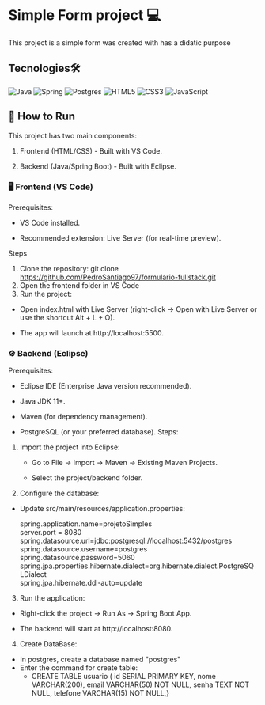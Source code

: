 # Simple Form project 💻

This project is a simple form was created with has a didatic purpose  

## Tecnologies🛠️  
  
![Java](https://img.shields.io/badge/java-%23ED8B00.svg?style=for-the-badge&logo=openjdk&logoColor=white)
![Spring](https://img.shields.io/badge/spring-%236DB33F.svg?style=for-the-badge&logo=spring&logoColor=white)
![Postgres](https://img.shields.io/badge/postgres-%23316192.svg?style=for-the-badge&logo=postgresql&logoColor=white)
![HTML5](https://img.shields.io/badge/html5-%23E34F26.svg?style=for-the-badge&logo=html5&logoColor=white)
![CSS3](https://img.shields.io/badge/css3-%231572B6.svg?style=for-the-badge&logo=css3&logoColor=white)
![JavaScript](https://img.shields.io/badge/javascript-%23323330.svg?style=for-the-badge&logo=javascript&logoColor=%23F7DF1E)  

## 🚀 How to Run  
This project has two main components:  

1. Frontend (HTML/CSS) - Built with VS Code.  

2. Backend (Java/Spring Boot) - Built with Eclipse.  

### 🖥️ Frontend (VS Code)  
Prerequisites:  

- VS Code installed.  

- Recommended extension: Live Server (for real-time preview).  

Steps
1. Clone the repository:  git clone https://github.com/PedroSantiago97/formulario-fullstack.git
2. Open the frontend folder in VS Code
3. Run the project:  

  - Open index.html with Live Server (right-click → Open with Live Server or use the shortcut Alt + L + O).  

  - The app will launch at http://localhost:5500.  

### ⚙️ Backend (Eclipse)  
Prerequisites:  
   - Eclipse IDE (Enterprise Java version recommended).  

   - Java JDK 11+.  

   - Maven (for dependency management).  

   - PostgreSQL (or your preferred database).
Steps:  
1. Import the project into Eclipse:  

   - Go to File → Import → Maven → Existing Maven Projects.

   - Select the project/backend folder.

2. Configure the database:  

- Update src/main/resources/application.properties:  
  
  spring.application.name=projetoSimples  
  server.port = 8080  
  spring.datasource.url=jdbc:postgresql://localhost:5432/postgres  
  spring.datasource.username=postgres  
  spring.datasource.password=5060  
  spring.jpa.properties.hibernate.dialect=org.hibernate.dialect.PostgreSQLDialect  
  spring.jpa.hibernate.ddl-auto=update  

3. Run the application:

- Right-click the project → Run As → Spring Boot App.



- The backend will start at http://localhost:8080.

4. Create DataBase:  
- In postgres, create a database named "postgres"
- Enter the command for create table:
  - CREATE TABLE usuario (
    id SERIAL PRIMARY KEY,
    nome VARCHAR(200),
    email VARCHAR(50) NOT NULL,
    senha TEXT NOT NULL,
    telefone VARCHAR(15) NOT NULL,}
